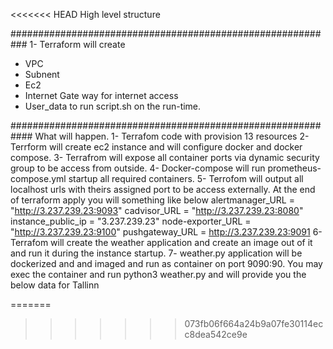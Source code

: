 <<<<<<< HEAD
High level structure

###########################################################
1-	Terraform will create 
-	VPC
-	Subnent
-	Ec2
-	Internet Gate way for internet access 
-	User_data to run script.sh on the run-time. 

############################################################
What will happen. 
1-	Terrafom code with provision 13 resources
2-	Terrform will create ec2 instance and will configure docker and docker compose.
3-	Terrafrom will expose all container ports via dynamic security group to be access from outside.
4-	Docker-compose will run prometheus-compose.yml startup all required containers.
5-	Terrofom will output all localhost urls with theirs assigned port to be access externally. At the end of terraform apply you will something like below 
alertmanager_URL = "http://3.237.239.23:9093"
cadvisor_URL = "http://3.237.239.23:8080"
instance_public_ip = "3.237.239.23"
node-exporter_URL = "http://3.237.239.23:9100"
pushgateway_URL = http://3.237.239.23:9091
6-	Terrafom will create the weather application and create an image out of it and run it during the instance startup. 
7-	weather.py application will be dockerized and and imaged and run as container on port 9090:90. You may exec the container and run python3 weather.py and will provide you the below data for Tallinn 

=======
>>>>>>> 073fb06f664a24b9a07fe30114ecc8dea542ce9e

